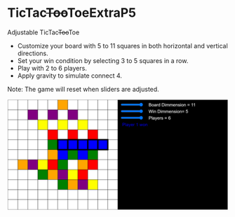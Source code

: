 # TicTac~~Too~~ToeExtraP5

Adjustable TicTac~~Too~~Toe

- Customize your board with 5 to 11 squares in both horizontal and vertical directions.
- Set your win condition by selecting 3 to 5 squares in a row.
- Play with 2 to 6 players.
- Apply gravity to simulate connect 4.

Note: The game will reset when sliders are adjusted.

![screenshot](screenshot.png)